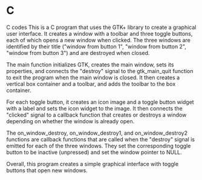 # C
C codes
This is a C program that uses the GTK+ library to create a graphical user interface. It creates a window with a toolbar and three toggle buttons, each of which opens a new window when clicked. The three windows are identified by their title ("window from button 1", "window from button 2", "window from button 3") and are destroyed when closed.

The main function initializes GTK, creates the main window, sets its properties, and connects the "destroy" signal to the gtk_main_quit function to exit the program when the main window is closed. It then creates a vertical box container and a toolbar, and adds the toolbar to the box container.

For each toggle button, it creates an icon image and a toggle button widget with a label and sets the icon widget to the image. It then connects the "clicked" signal to a callback function that creates or destroys a window depending on whether the window is already open.

The on_window_destroy, on_window_destroy1, and on_window_destroy2 functions are callback functions that are called when the "destroy" signal is emitted for each of the three windows. They set the corresponding toggle button to be inactive (unpressed) and set the window pointer to NULL.

Overall, this program creates a simple graphical interface with toggle buttons that open new windows.
